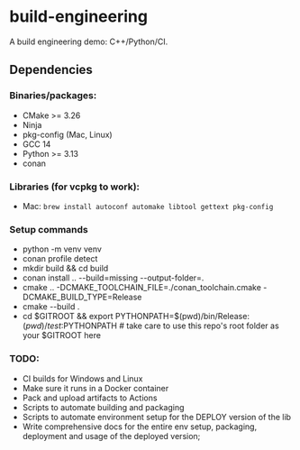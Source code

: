 # build-engineering
A build engineering demo: C++/Python/CI.

## Dependencies

### Binaries/packages:

- CMake >= 3.26
- Ninja
- pkg-config (Mac, Linux)
- GCC 14
- Python >= 3.13
- conan

### Libraries (for vcpkg to work):

- Mac: `brew install autoconf automake libtool gettext pkg-config`

### Setup commands

- python -m venv venv
- conan profile detect
- mkdir build && cd build
- conan install .. --build=missing --output-folder=.
- cmake .. -DCMAKE_TOOLCHAIN_FILE=./conan_toolchain.cmake -DCMAKE_BUILD_TYPE=Release
- cmake --build .
- cd $GITROOT && export PYTHONPATH=$(pwd)/bin/Release:$(pwd)/test:$PYTHONPATH # take care to use this repo's root folder as your $GITROOT here


### TODO:
- CI builds for Windows and Linux
- Make sure it runs in a Docker container
- Pack and upload artifacts to Actions
- Scripts to automate building and packaging
- Scripts to automate environment setup for the DEPLOY version of the lib
- Write comprehensive docs for the entire env setup, packaging, deployment and usage of the deployed version;
